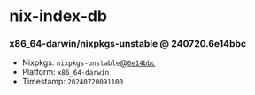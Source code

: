 # nix-index-db
### x86_64-darwin/nixpkgs-unstable @ 240720.6e14bbc
- Nixpkgs: `nixpkgs-unstable`@[`6e14bbc`](https://github.com/NixOS/nixpkgs/commit/6e14bbce7bea6c4efd7adfa88a40dac750d80100)
- Platform: `x86_64-darwin`
- Timestamp: `20240720091100`
